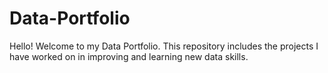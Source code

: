 # Data-Portfolio

Hello! Welcome to my Data Portfolio. 
This repository includes the projects I have worked on in improving and learning new data skills. 
